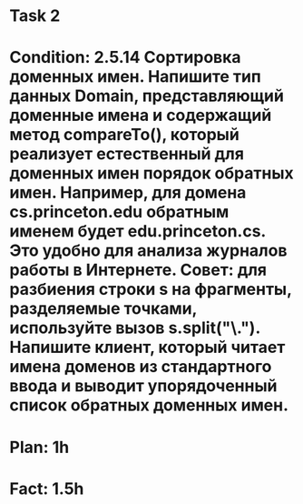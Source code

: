 # Task 2
# Condition: 2.5.14 Сортировка доменных имен. Напишите тип данных Domain, представляющий доменные имена и содержащий метод compareTo(), который реализует естественный для доменных имен порядок обратных имен. Например, для домена cs.princeton.edu обратным именем будет edu.princeton.cs. Это удобно для анализа журналов работы в Интернете. Совет: для разбиения строки s на фрагменты, разделяемые точками, используйте вызов s.split("\\."). Напишите клиент, который читает имена доменов из стандартного ввода и выводит упорядоченный список обратных доменных имен.
# Plan: 1h
# Fact: 1.5h